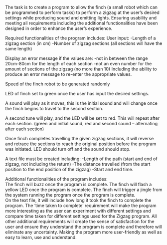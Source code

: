 The task is to create a program to allow the finch (a small robot which can be programmed to perform tasks) to perform a 
zigzag at the user’s desired settings while producing sound and emitting lights. 
Ensuring usability and meeting all requirements including the additional functionalities 
have been designed in order to enhance the user’s experience. 

Required functionalities of the program includes: 
 User input: 
-Length of a zigzag section (in cm) 
-Number of zigzag sections (all sections will have the same length) 

Display an error message if the values are: 
-not in between the range 20cm-80cm for the length of each section 
-not an even number for the amount of sections of the zigzag (no more than 10) Including the ability to produce an error message to re-enter the appropriate values. 

Speed of the finch robot to be generated randomly  

LED of finch set to green once the user has input the desired settings.

A sound will play as it moves, this is the initial sound and will change once the finch begins to travel to the second section. 

A second tune will play, and the LED will be set to red.  This will repeat after each section. 
(green and initial sound, red and second sound – alternating after each section) 

Once finch completes travelling the given zigzag sections, it will reverse and 
retrace the sections to reach the original position before the program was initiated.
LED should turn off and the sound should stop. 

A text file must be created including: 
-Length of the path (start and end of zigzag, not including the return) 
-The distance travelled (from the start position to the end position of the zigzag) 
-Start and end time. 

Additional functionalities of the program includes:  
The finch will buzz once the program is complete. 
The finch will flash a yellow LED once the program is complete. 
The finch will trigger a jingle from the system running the program once the program is complete.  
On the text file, it will include how long it took the finch to complete the program. 
The ‘time taken to complete’ requirement will make the program more interesting as the user can experiment with different settings and compare time taken for different settings used for the Zigzag program. All other additional requirements will create the sense of satisfaction for the user and ensure they understand the program is complete and therefore will eliminate any uncertainty. Making the program more user-friendly as well as easy to learn, use and understand.
